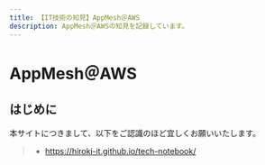 ```yaml
---
title: 【IT技術の知見】AppMesh＠AWS
description: AppMesh＠AWSの知見を記録しています。
---
```


# AppMesh＠AWS

## はじめに

本サイトにつきまして、以下をご認識のほど宜しくお願いいたします。

> - https://hiroki-it.github.io/tech-notebook/

